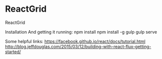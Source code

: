 # ReactGrid
ReactGrid

Installation And getting it running:
npm install
npm install -g gulp
gulp serve

Some helpful links:
https://facebook.github.io/react/docs/tutorial.html
http://blog.jeffdouglas.com/2015/03/12/building-with-react-flux-getting-started/​
